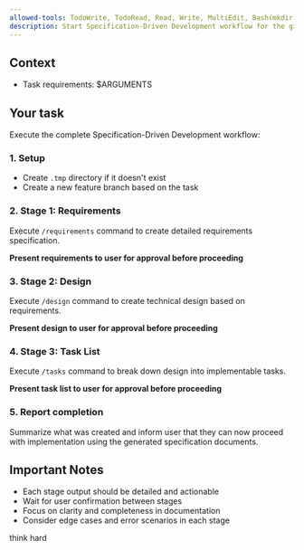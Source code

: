 ```yaml
---
allowed-tools: TodoWrite, TodoRead, Read, Write, MultiEdit, Bash(mkdir:*)
description: Start Specification-Driven Development workflow for the given task
---
```


## Context

- Task requirements: $ARGUMENTS

## Your task

Execute the complete Specification-Driven Development workflow:

### 1. Setup

- Create `.tmp` directory if it doesn't exist
- Create a new feature branch based on the task

### 2. Stage 1: Requirements

Execute `/requirements` command to create detailed requirements specification.

**Present requirements to user for approval before proceeding**

### 3. Stage 2: Design

Execute `/design` command to create technical design based on requirements.

**Present design to user for approval before proceeding**

### 4. Stage 3: Task List

Execute `/tasks` command to break down design into implementable tasks.

**Present task list to user for approval before proceeding**

### 5. Report completion

Summarize what was created and inform user that they can now proceed with implementation using the generated specification documents.

## Important Notes

- Each stage output should be detailed and actionable
- Wait for user confirmation between stages
- Focus on clarity and completeness in documentation
- Consider edge cases and error scenarios in each stage

think hard

